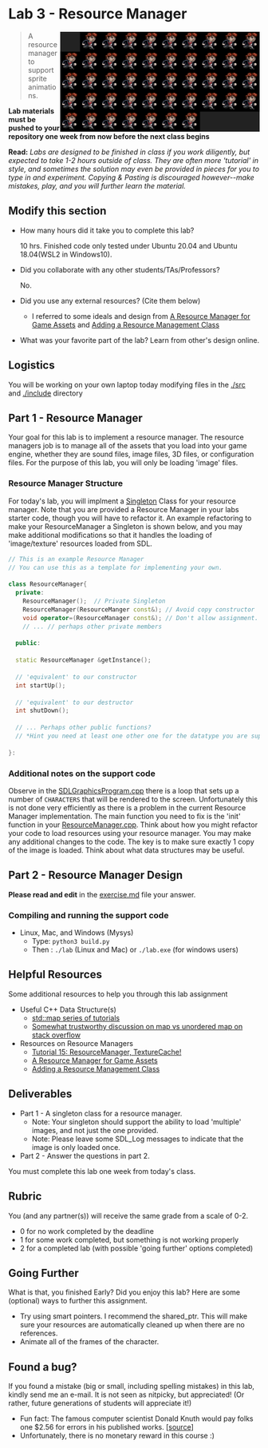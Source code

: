 # Lab 3 - Resource Manager

<img align="right" width="400px" src="./media/lab.png">

> A resource manager to support sprite animations.

**Lab materials must be pushed to your repository one week from now before the next class begins**

**Read:** *Labs are designed to be finished in class if you work diligently, but expected to take 1-2 hours outside of class. They are often more 'tutorial' in style, and sometimes the solution may even be provided in pieces for you to type in and experiment. Copying & Pasting is discouraged however--make mistakes, play, and you will further learn the material.*

## Modify this section

- How many hours did it take you to complete this lab?
  
  10 hrs. Finished code only tested under Ubuntu 20.04 and Ubuntu 18.04(WSL2 in Windows10).

- Did you collaborate with any other students/TAs/Professors?
  
  No.
  
- Did you use any external resources? (Cite them below)
  - I referred to some ideals and design from [A Resource Manager for Game Assets](https://www.gamedev.net/articles/programming/general-and-gameplay-programming/a-resource-manager-for-game-assets-r3807/) and [Adding a Resource Management Class](http://eangogamedevelopment.blogspot.com/2017/01/part-21-completing-game-menu.html)
- What was your favorite part of the lab?
  Learn from other's design online.

## Logistics

You will be working on your own laptop today modifying files in the [./src](./src) and [./include](./include) directory

## Part 1 - Resource Manager

Your goal for this lab is to implement a resource manager. The resource managers job is to manage all of the assets that you load into your game engine, whether they are sound files, image files, 3D files, or configuration files. For the purpose of this lab, you will only be loading 'image' files.

### Resource Manager Structure

For today's lab, you will implment a [Singleton](https://en.wikipedia.org/wiki/Singleton_pattern) Class for your resource manager. Note that you are provided a Resource Manager in your labs starter code, though you will have to refactor it. An example refactoring to make your ResourceManager a Singleton is shown below, and you may make additional modifications so that it handles the loading of 'image/texture' resources loaded from SDL.

```cpp
// This is an example Resource Manager
// You can use this as a template for implementing your own.

class ResourceManager{
  private:
    ResourceManager();  // Private Singleton
    ResourceManager(ResourceManger const&); // Avoid copy constructor
    void operator=(ResourceManager const&); // Don't allow assignment.
    // ... // perhaps other private members
    
  public:
  
  static ResourceManager &getInstance();
  
  // 'equivalent' to our constructor
  int startUp();
  
  // 'equivalent' to our destructor
  int shutDown();
  
  // ... Perhaps other public functions?
  // *Hint you need at least one other one for the datatype you are supporting*

}:
```

### Additional notes on the support code

Observe in the [SDLGraphicsProgram.cpp](./src/SDLGraphicsProgram.cpp) there is a loop that sets up a number of `CHARACTERS` that will be rendered to the screen. Unfortunately this is not done very efficiently as there is a problem in the current Resource Manager implementation. The main function you need to fix is the 'init' function in your [ResourceManager.cpp](./src/ResourceManager.cpp). Think about how you might refactor your code to load resources using your resource manager. You may make any additional changes to the code. The key is to make sure exactly 1 copy of the image is loaded. Think about what data structures may be useful.

## Part 2 - Resource Manager Design

**Please read and edit** in the [exercise.md](./exercise.md) file your answer.

### Compiling and running the support code

* Linux, Mac, and Windows (Mysys)
  * Type: `python3 build.py`
  * Then : `./lab` (Linux and Mac) or `./lab.exe` (for windows users)
  
## Helpful Resources

Some additional resources to help you through this lab assignment

- Useful C++ Data Structure(s)
  - [std::map series of tutorials](https://thispointer.com/stdmap-tutorial-part-1-usage-detail-with-examples/)
  - [Somewhat trustworthy discussion on map vs unordered map on stack overflow](https://stackoverflow.com/questions/2196995/is-there-any-advantage-of-using-map-over-unordered-map-in-case-of-trivial-keys)
- Resources on Resource Managers
  - [Tutorial 15: ResourceManager, TextureCache!](https://www.youtube.com/watch?v=HBpmfrQINlo)
  - [A Resource Manager for Game Assets](https://www.gamedev.net/articles/programming/general-and-gameplay-programming/a-resource-manager-for-game-assets-r3807/)
  - [Adding a Resource Management Class](http://eangogamedevelopment.blogspot.com/2017/01/part-21-completing-game-menu.html)

## Deliverables

- Part 1 - A singleton class for a resource manager.
  - Note: Your singleton should support the ability to load 'multiple' images, and not just the one provided.
  - Note: Please leave some SDL_Log messages to indicate that the image is only loaded once.
- Part 2 - Answer the questions in part 2.

You must complete this lab one week from today's class.

## Rubric

You (and any partner(s)) will receive the same grade from a scale of 0-2.

- 0 for no work completed by the deadline
- 1 for some work completed, but something is not working properly
- 2 for a completed lab (with possible 'going further' options completed)

## Going Further

What is that, you finished Early? Did you enjoy this lab? Here are some (optional) ways to further this assignment.

- Try using smart pointers. I recommend the shared_ptr. This will make sure your resources are automatically cleaned up when there are no references.
- Animate all of the frames of the character.

## Found a bug?

If you found a mistake (big or small, including spelling mistakes) in this lab, kindly send me an e-mail. It is not seen as nitpicky, but appreciated! (Or rather, future generations of students will appreciate it!)

- Fun fact: The famous computer scientist Donald Knuth would pay folks one $2.56 for errors in his published works. [[source](https://en.wikipedia.org/wiki/Knuth_reward_check)]
- Unfortunately, there is no monetary reward in this course :)
